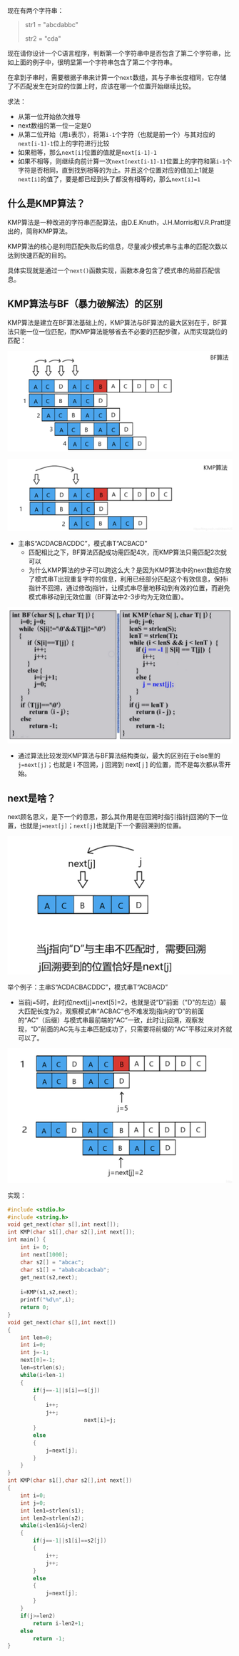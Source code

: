 现在有两个字符串：

> str1 = "abcdabbc"
>
> str2 = "cda"

现在请你设计一个C语言程序，判断第一个字符串中是否包含了第二个字符串，比如上面的例子中，很明显第一个字符串包含了第二个字符串。

在拿到子串时，需要根据子串来计算一个`next`数组，其与子串长度相同，它存储了不匹配发生在对应的位置上时，应该在哪一个位置开始继续比较。

求法：

- 从第一位开始依次推导
- next数组的第一位一定是0
- 从第二位开始（用`i`表示），将第`i-1`个字符（也就是前一个）与其对应的`next[i-1]-1`位上的字符进行比较
- 如果相等，那么`next[i]`位置的值就是`next[i-1]-1`
- 如果不相等，则继续向前计算一次`next[next[i-1]-1]`位置上的字符和第`i-1`个字符是否相同，直到找到相等的为止。并且这个位置对应的值加上1就是`next[i]`的值了，要是都已经到头了都没有相等的，那么`next[i]=1`

## 什么是KMP算法？
KMP算法是一种改进的字符串匹配算法，由D.E.Knuth，J.H.Morris和V.R.Pratt提出的，简称KMP算法。

KMP算法的核心是利用匹配失败后的信息，尽量减少模式串与主串的匹配次数以达到快速匹配的目的。

具体实现就是通过一个`next()`函数实现，函数本身包含了模式串的局部匹配信息。

## KMP算法与BF（暴力破解法）的区别
KMP算法是建立在BF算法基础上的，KMP算法与BF算法的最大区别在于，BF算法只能一位一位匹配，而KMP算法能够省去不必要的匹配步骤，从而实现跳位的匹配：

![](../img/img_22.png)

![](../img/img_23.png)

- 主串S“ACDACBACDDC”，模式串T“ACBACD”
  - 匹配相比之下，BF算法匹配成功需匹配4次，而KMP算法只需匹配2次就可以
  - 为什么KMP算法的步子可以跨这么大？是因为KMP算法中的next数组存放了模式串T出现重复字符的信息，利用已经部分匹配这个有效信息，保持i指针不回溯，通过修改j指针，让模式串尽量地移动到有效的位置，而避免模式串移动到无效位置（BF算法中2-3步均为无效位置）。

![](../img/img_24.png)

- 通过算法比较发现KMP算法与BF算法结构类似，最大的区别在于else里的`j=next[j]`；也就是 i 不回溯，j 回溯到 next[ j ] 的位置，而不是每次都从零开始。

## next是啥？
next顾名思义，是下一个的意思，那么其作用是在回溯时指引指针j回溯的下一位置，也就是`j=next[j]`；`next[j]`也就是j下一个要回溯到的位置。

![](../img/img_25.png)

举个例子：主串S“ACDACBACDDC”，模式串T“ACBACD”

- 当前j=5时，此时j位next[j]=next[5]=2，也就是说“D”前面（"D"的左边）最大匹配长度为2，观察模式串“ACBAC”也不难发现j指向的“D”的前面的“AC”（后缀）与模式串最前端的“AC”一致，此时让j回溯，观察发现，“D”前面的AC先与主串匹配成功了，只需要将前缀的“AC”平移过来对齐就可以了。

![](../img/img_26.png)

实现：

```c
#include <stdio.h>
#include <string.h>
void get_next(char s[],int next[]);
int KMP(char s1[],char s2[],int next[]);
int main() {
	int i= 0;
	int next[1000];
	char s2[] = "abcac";
	char s1[] = "ababcabcacbab";
	get_next(s2,next);
    
	i=KMP(s1,s2,next);
    printf("%d\n",i);
    return 0;
}
void get_next(char s[],int next[])
{	
	int len=0;
    int i=0;
    int j=-1;
    next[0]=-1;
    len=strlen(s);
    while(i<len-1)
    {
        if(j==-1||s[i]==s[j])
        {
            i++;
            j++;
						next[i]=j;
        }
        else
        {
            j=next[j];
        }
    }
}
int KMP(char s1[],char s2[],int next[])
{
    int i=0;
    int j=0;
    int len1=strlen(s1);
    int len2=strlen(s2);
    while(i<len1&&j<len2)
    {
        if(j==-1||s1[i]==s2[j])
        {
            i++;
            j++;
        }
        else
        {
            j=next[j];
        }
    }
    if(j>=len2)
        return i-len2+1;
    else
        return -1;
}



```



